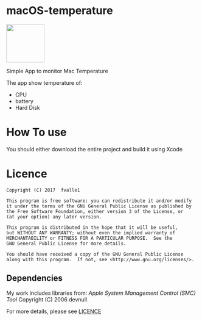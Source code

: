 # macOS-temperature
<a href="https://openclipart.org/detail/85069/pixzain-thermometer" target="_Blank"><img src="https://openclipart.org/download/85069/pixzain-thermometer.svg" height="100"/></a>

Simple App to monitor Mac Temperature

The app show temperature of:
- CPU
- battery
- Hard Disk

# How To use

You should either download the entire project and build it using Xcode

# Licence
    Copyright (C) 2017  fvalle1

    This program is free software: you can redistribute it and/or modify
    it under the terms of the GNU General Public License as published by
    the Free Software Foundation, either version 3 of the License, or
    (at your option) any later version.

    This program is distributed in the hope that it will be useful,
    but WITHOUT ANY WARRANTY; without even the implied warranty of
    MERCHANTABILITY or FITNESS FOR A PARTICULAR PURPOSE.  See the
    GNU General Public License for more details.

    You should have received a copy of the GNU General Public License
    along with this program.  If not, see <http://www.gnu.org/licenses/>.

## Dependencies
My work includes libraries from:
*Apple System Management Control (SMC) Tool*
Copyright (C) 2006 devnull

For more details, please see [LICENCE](LICENCE)
